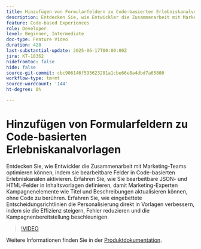 ```yaml
---
title: Hinzufügen von Formularfeldern zu Code-basierten Erlebniskanalvorlagen
description: Entdecken Sie, wie Entwickler die Zusammenarbeit mit Marketing-Teams optimieren können, indem sie bearbeitbare Felder in Code-basierten Erlebniskanälen aktivieren. Erfahren Sie, wie Sie bearbeitbare JSON- und HTML-Felder in Inhaltsvorlagen definieren, damit Marketing-Experten Kampagnenelemente wie Titel und Beschreibungen aktualisieren können, ohne Code zu berühren. Erfahren Sie, wie eingebettete Entscheidungsrichtlinien die Personalisierung direkt in Vorlagen verbessern, indem sie die Effizienz steigern, Fehler reduzieren und die Kampagnenbereitstellung beschleunigen.
feature: Code-based Experiences
role: Developer
level: Beginner, Intermediate
doc-type: Feature Video
duration: 428
last-substantial-update: 2025-06-17T00:00:00Z
jira: KT-18362
hidefromtoc: false
hide: false
source-git-commit: cbc906146f595623281a1cbe66e8a4dbd7a65800
workflow-type: tm+mt
source-wordcount: '144'
ht-degree: 0%

---
```



# Hinzufügen von Formularfeldern zu Code-basierten Erlebniskanalvorlagen

Entdecken Sie, wie Entwickler die Zusammenarbeit mit Marketing-Teams optimieren können, indem sie bearbeitbare Felder in Code-basierten Erlebniskanälen aktivieren. Erfahren Sie, wie Sie bearbeitbare JSON- und HTML-Felder in Inhaltsvorlagen definieren, damit Marketing-Experten Kampagnenelemente wie Titel und Beschreibungen aktualisieren können, ohne Code zu berühren. Erfahren Sie, wie eingebettete Entscheidungsrichtlinien die Personalisierung direkt in Vorlagen verbessern, indem sie die Effizienz steigern, Fehler reduzieren und die Kampagnenbereitstellung beschleunigen.

>[!VIDEO](https://video.tv.adobe.com/v/3463990/?learn=on&enablevpops)

Weitere Informationen finden Sie in der [Produktdokumentation](https://experienceleague.adobe.com/en/docs/journey-optimizer/using/channels/code-based-experience/create-code-based-experiences/code-based-form-fields).
